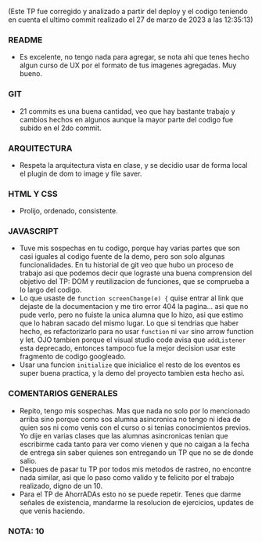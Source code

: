 (Este TP fue corregido y analizado a partir del deploy y el codigo teniendo en cuenta el ultimo commit realizado el 27 de marzo de 2023 a las 12:35:13)

### README
- Es excelente, no tengo nada para agregar, se nota ahi que tenes hecho algun curso de UX por el formato de tus imagenes agregadas. Muy bueno.

### GIT
- 21 commits es una buena cantidad, veo que hay bastante trabajo y cambios hechos en algunos aunque la mayor parte del codigo fue subido en el 2do commit.

### ARQUITECTURA
- Respeta la arquitectura vista en clase, y se decidio usar de forma local el plugin de dom to image y file saver.

### HTML Y CSS
- Prolijo, ordenado, consistente.

### JAVASCRIPT
- Tuve mis sospechas en tu codigo, porque hay varias partes que son casi iguales al codigo fuente de la demo, pero son solo algunas funcionalidades. En tu historial de git veo que hubo un proceso de trabajo asi que podemos decir que lograste una buena comprension del objetivo del TP: DOM y reutilizacion de funciones, que se comprueba a lo largo del codigo.
- Lo que usaste de `function screenChange(e) {` quise entrar al link que dejaste de la documentacion y me tiro error 404 la pagina... asi que no pude verlo, pero no fuiste la unica alumna que lo hizo, asi que estimo que lo habran sacado del mismo lugar. Lo que si tendrias que haber hecho, es refactorizarlo para no usar `function` ni `var` sino arrow function y let. OJO tambien porque el visual studio code avisa que `addListener` esta deprecado, entonces tampoco fue la mejor decision usar este fragmento de codigo googleado.
- Usar una funcion `initialize` que inicialice el resto de los eventos es super buena practica, y la demo del proyecto tambien esta hecho asi.

### COMENTARIOS GENERALES
- Repito, tengo mis sospechas. Mas que nada no solo por lo mencionado arriba sino porque como sos alumna asincronica no tengo ni idea de quien sos ni como venis con el curso o si tenias conocimientos previos. Yo dije en varias clases que las alumnas asincronicas tenian que escribirme cada tanto para ver como vienen y que no caigan a la fecha de entrega sin saber quienes son entregando un TP que no se de donde salio.
- Despues de pasar tu TP por todos mis metodos de rastreo, no encontre nada similar, asi que lo paso como valido y te felicito por el trabajo realizado, digno de un 10.
- Para el TP de AhorrADAs esto no se puede repetir. Tenes que darme señales de existencia, mandarme la resolucion de ejercicios, updates de que venis haciendo.

### NOTA: 10